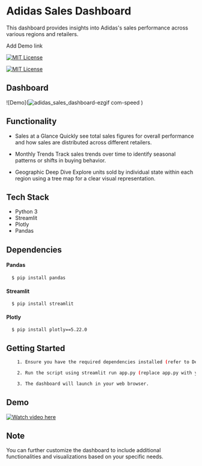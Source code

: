
# Adidas Sales Dashboard

This dashboard provides insights into Adidas's sales performance across various regions and retailers.

Add Demo link


[![MIT License](https://img.shields.io/badge/License-MIT-green.svg)](https://choosealicense.com/licenses/mit/)

[![MIT License](https://img.shields.io/pypi/pyversions/streamlit)](https://choosealicense.com/licenses/mit/)

## Dashboard

![Demo](![adidas_sales_dashboard-ezgif com-speed](https://github.com/pranavpurankar/adidas_sales_dashboard/assets/61117607/b84617ce-6b62-45ec-81c5-5920d539d118)
)


## Functionality

- Sales at a Glance
Quickly see total sales figures for overall performance and how sales are distributed across different retailers.

- Monthly Trends
Track sales trends over time to identify seasonal patterns or shifts in buying behavior.

- Geographic Deep Dive
Explore units sold by individual state within each region using a tree map for a clear visual representation.
## Tech Stack

- Python 3
- Streamlit
- Plotly
- Pandas
## Dependencies

#### Pandas

```
  $ pip install pandas
```

#### Streamlit

```
  $ pip install streamlit
```

#### Plotly

```
  $ pip install plotly==5.22.0
```
## Getting Started


```bash
    1. Ensure you have the required dependencies installed (refer to Dependencies section).

    2. Run the script using streamlit run app.py (replace app.py with your actual file name).

    3. The dashboard will launch in your web browser.
```
    
## Demo

[![Watch video here](https://img.youtube.com/vi/<tY7giXeRafM>/maxresdefault.jpg)](https://www.youtube.com/watch?v=<tY7giXeRafM>)

## Note

You can further customize the dashboard to include additional functionalities and visualizations based on your specific needs.
